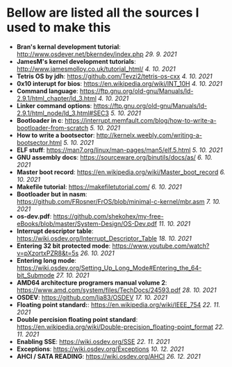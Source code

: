 
# Bellow are listed all the sources I used to make this

 - **Bran's kernal development tutorial**: http://www.osdever.net/bkerndev/index.php *29. 9. 2021*
 - **JamesM's kernel development tutorials**: http://www.jamesmolloy.co.uk/tutorial_html/ *4. 10. 2021*
 - **Tetris OS by jdh**: https://github.com/Tevzi2/tetris-os-cxx *4. 10. 2021*
 - **0x10 interupt for bios**: https://en.wikipedia.org/wiki/INT_10H *4. 10. 2021*
 - **Command language**: https://ftp.gnu.org/old-gnu/Manuals/ld-2.9.1/html_chapter/ld_3.html *4. 10. 2021*
 - **Linker command options**: https://ftp.gnu.org/old-gnu/Manuals/ld-2.9.1/html_node/ld_3.html#SEC3 *5. 10. 2021*
 - **Bootloader in c**: https://interrupt.memfault.com/blog/how-to-write-a-bootloader-from-scratch *5. 10. 2021*
 - **How to write a bootsector**: http://kernelx.weebly.com/writing-a-bootsector.html *5. 10. 2021*
 - **ELF stuff**: https://man7.org/linux/man-pages/man5/elf.5.html *5. 10. 2021*
 - **GNU assembly docs**: https://sourceware.org/binutils/docs/as/ *6. 10. 2021*
 - **Master boot record**: https://en.wikipedia.org/wiki/Master_boot_record *6. 10. 2021*
 - **Makefile tutorial**: https://makefiletutorial.com/ *6. 10. 2021*
 - **Bootloader but in nasm**: https://github.com/FRosner/FrOS/blob/minimal-c-kernel/mbr.asm *7. 10. 2021*
 - **os-dev.pdf**: https://github.com/shekohex/my-free-eBooks/blob/master/System-Design/OS-Dev.pdf *11. 10. 2021*
 - **Interrupt descriptor table**: https://wiki.osdev.org/Interrupt_Descriptor_Table *18. 10. 2021*
 - **Entering 32 bit protected mode**: https://www.youtube.com/watch?v=pXzortxPZR8&t=5s *26. 10. 2021*
 - **Entering long mode**: https://wiki.osdev.org/Setting_Up_Long_Mode#Entering_the_64-bit_Submode *27. 10. 2021*
 - **AMD64 architecture programers manual volume 2**: https://www.amd.com/system/files/TechDocs/24593.pdf *28. 10. 2021*
 - **OSDEV**: https://github.com/lja83/OSDEV *17. 10. 2021*
 - **Floating point standard:**: https://en.wikipedia.org/wiki/IEEE_754 *22. 11. 2021*
 - **Double percision floating point standard**: https://en.wikipedia.org/wiki/Double-precision_floating-point_format *22. 11. 2021*
 - **Enabling SSE**: https://wiki.osdev.org/SSE *22. 11. 2021*
 - **Exceptions**: https://wiki.osdev.org/Exceptions *10. 12. 2021*
 - **AHCI / SATA READING**: https://wiki.osdev.org/AHCI *26. 12. 2021*